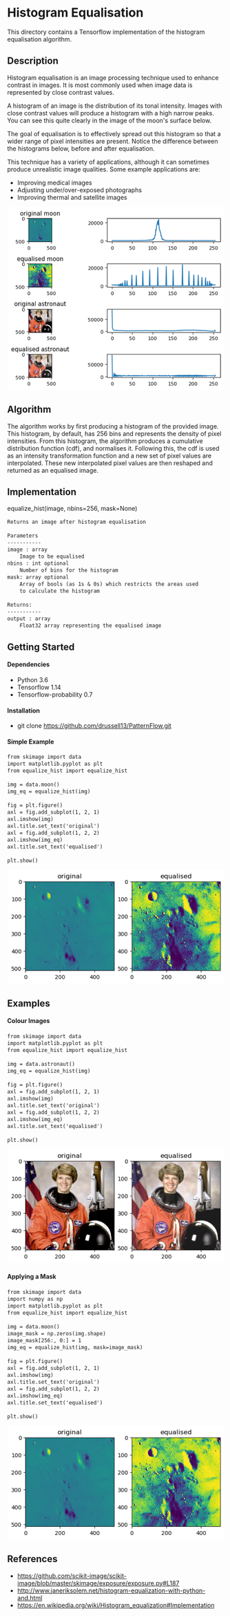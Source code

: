 # Histogram Equalisation
This directory contains a Tensorflow implementation of the histogram equalisation algorithm.

## Description

Histogram equalisation is an image processing technique used to enhance contrast in images.
It is most commonly used when image data is represented by close contrast values.

A histogram of an image is the distribution of its tonal intensity. 
Images with close contrast values will produce a histogram with a high narrow peaks.
You can see this quite clearly in the image of the moon's surface below. 

The goal of equalisation is to effectively spread out this histogram so that a wider
range of pixel intensities are present. Notice the difference between the histograms below, before
and after equalisation. 

This technique has a variety of applications, although it can sometimes produce unrealistic image qualities.
Some example applications are:
* Improving medical images
* Adjusting under/over-exposed photographs
* Improving thermal and satellite images


![image histogram comparison](hist.png)


## Algorithm

The algorithm works by first producing a histogram of the provided image. This histogram, by default,
has 256 bins and represents the density of pixel intensities. From this histogram, the algorithm
produces a cumulative distribution function (cdf), and normalises it. Following this, the cdf is used
as an intensity transformation function and a new set of pixel values are interpolated. These new 
interpolated pixel values are then reshaped and returned as an equalised image.  

## Implementation
equalize_hist(image, nbins=256, mask=None)

    Returns an image after histogram equalisation

    Parameters
    -----------
    image : array
        Image to be equalised
    nbins : int optional
        Number of bins for the histogram
    mask: array optional
        Array of bools (as 1s & 0s) which restricts the areas used
        to calculate the histogram

    Returns:
    -----------
    output : array
        Float32 array representing the equalised image

## Getting Started

#### Dependencies
* Python 3.6
* Tensorflow 1.14
* Tensorflow-probability 0.7

#### Installation

* git clone https://github.com/drussell13/PatternFlow.git

#### Simple Example
    
    from skimage import data
    import matplotlib.pyplot as plt
    from equalize_hist import equalize_hist
    
    img = data.moon()
    img_eq = equalize_hist(img)
    
    fig = plt.figure()
    axl = fig.add_subplot(1, 2, 1)
    axl.imshow(img)
    axl.title.set_text('original')
    axl = fig.add_subplot(1, 2, 2)
    axl.imshow(img_eq)
    axl.title.set_text('equalised')
    
    plt.show()
    
![equalised gray image](simple.png)

## Examples

#### Colour Images

    from skimage import data
    import matplotlib.pyplot as plt
    from equalize_hist import equalize_hist
    
    img = data.astronaut()
    img_eq = equalize_hist(img)
    
    fig = plt.figure()
    axl = fig.add_subplot(1, 2, 1)
    axl.imshow(img)
    axl.title.set_text('original')
    axl = fig.add_subplot(1, 2, 2)
    axl.imshow(img_eq)
    axl.title.set_text('equalised')
    
    plt.show()
    
![equalised colour image](colour.png)
    
#### Applying a Mask
    
    from skimage import data
    import numpy as np
    import matplotlib.pyplot as plt
    from equalize_hist import equalize_hist
    
    img = data.moon()
    image_mask = np.zeros(img.shape)
    image_mask[256:, 0:] = 1
    img_eq = equalize_hist(img, mask=image_mask)
    
    fig = plt.figure()
    axl = fig.add_subplot(1, 2, 1)
    axl.imshow(img)
    axl.title.set_text('original')
    axl = fig.add_subplot(1, 2, 2)
    axl.imshow(img_eq)
    axl.title.set_text('equalised')
    
    plt.show()
    
![equalised gray image w/ mask](mask.png)


## References

* https://github.com/scikit-image/scikit-image/blob/master/skimage/exposure/exposure.py#L187
* http://www.janeriksolem.net/histogram-equalization-with-python-and.html
* https://en.wikipedia.org/wiki/Histogram_equalization#Implementation

